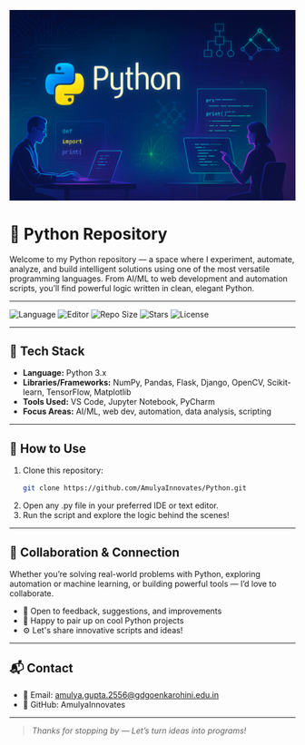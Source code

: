 ![Python Banner](Python_Banner.png)

# 🐍 Python Repository

Welcome to my Python repository — a space where I experiment, automate, analyze, and build intelligent solutions using one of the most versatile programming languages. From AI/ML to web development and automation scripts, you’ll find powerful logic written in clean, elegant Python.

---

![Language](https://img.shields.io/badge/Language-Python-blue?style=for-the-badge)
![Editor](https://img.shields.io/badge/Editor-Amulya--Gupta-yellow?style=for-the-badge)
![Repo Size](https://img.shields.io/github/repo-size/AmulyaInnovates/Python-Projects?style=for-the-badge)
![Stars](https://img.shields.io/github/stars/AmulyaInnovates/Python-Projects?style=for-the-badge)
![License](https://img.shields.io/badge/License-MIT-green?style=for-the-badge)

---

## 🧠 Tech Stack

- **Language:** Python 3.x  
- **Libraries/Frameworks:** NumPy, Pandas, Flask, Django, OpenCV, Scikit-learn, TensorFlow, Matplotlib  
- **Tools Used:** VS Code, Jupyter Notebook, PyCharm  
- **Focus Areas:** AI/ML, web dev, automation, data analysis, scripting

---

## 📌 How to Use

1. Clone this repository:
   ```bash
   git clone https://github.com/AmulyaInnovates/Python.git
2. Open any .py file in your preferred IDE or text editor.
3. Run the script and explore the logic behind the scenes!

---

## 🤝 Collaboration & Connection

Whether you’re solving real-world problems with Python, exploring automation or machine learning, or building powerful tools — I’d love to collaborate.

- 💬 Open to feedback, suggestions, and improvements
- 🤝 Happy to pair up on cool Python projects
- ⚙️ Let's share innovative scripts and ideas!

---

## 📬 Contact

- 📧 Email: amulya.gupta.2556@gdgoenkarohini.edu.in
- 🐙 GitHub: AmulyaInnovates

---

> *Thanks for stopping by — Let’s turn ideas into programs!*
